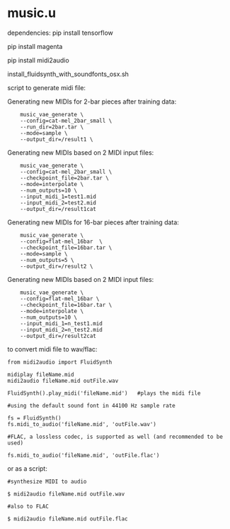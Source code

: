 # music.u

dependencies:
pip install tensorflow

pip install magenta

pip install midi2audio

install_fluidsynth_with_soundfonts_osx.sh



script to generate midi file:


Generating new MIDIs for 2-bar pieces after training data:

        music_vae_generate \
        --config=cat-mel_2bar_small \
        --run_dir=2bar.tar \
        --mode=sample \
        --output_dir=/result1 \
        
Generating new MIDIs based on 2 MIDI input files:

        music_vae_generate \
        --config=cat-mel_2bar_small \
        --checkpoint_file=2bar.tar \
        --mode=interpolate \
        --num_outputs=10 \
        --input_midi_1=test1.mid
        --input_midi_2=test2.mid
        --output_dir=/result1cat
        
Generating new MIDIs for 16-bar pieces after training data:
        
        music_vae_generate \
        --config=flat-mel_16bar  \
        --checkpoint_file=16bar.tar \
        --mode=sample \
        --num_outputs=5 \
        --output_dir=/result2 \
        
Generating new MIDIs based on 2 MIDI input files:

        music_vae_generate \
        --config=flat-mel_16bar \
        --checkpoint_file=16bar.tar \
        --mode=interpolate \
        --num_outputs=10 \
        --input_midi_1=n_test1.mid
        --input_midi_2=n_test2.mid
        --output_dir=/result2cat

to convert midi file to wav/flac:

    from midi2audio import FluidSynth

    midiplay fileName.mid
    midi2audio fileName.mid outFile.wav
  
    FluidSynth().play_midi('fileName.mid')   #plays the midi file
  
    #using the default sound font in 44100 Hz sample rate
  
    fs = FluidSynth()
    fs.midi_to_audio('fileName.mid', 'outFile.wav')

    #FLAC, a lossless codec, is supported as well (and recommended to be used)
  
    fs.midi_to_audio('fileName.mid', 'outFile.flac')


or as a script:

    #synthesize MIDI to audio
  
    $ midi2audio fileName.mid outFile.wav

    #also to FLAC
  
    $ midi2audio fileName.mid outFile.flac
